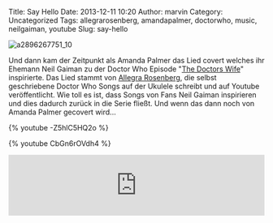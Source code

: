 Title: Say Hello
Date: 2013-12-11 10:20
Author: marvin
Category: Uncategorized
Tags: allegrarosenberg, amandapalmer, doctorwho, music, neilgaiman, youtube
Slug: say-hello

![a2896267751_10]({static}/images/a2896267751_10.jpg)

Und dann kam der Zeitpunkt als Amanda Palmer das Lied covert welches ihr
Ehemann Neil Gaiman zu der Doctor Who Episode "[The Doctors
Wife](https://en.wikipedia.org/wiki/The_Doctor%27s_Wife)" inspirierte.
Das Lied stammt von [Allegra
Rosenberg](https://www.youtube.com/user/stopitsgingertime), die selbst
geschriebene Doctor Who Songs auf der Ukulele schreibt und auf Youtube
veröffentlicht. Wie toll es ist, dass Songs von Fans Neil Gaiman
inspirieren und dies dadurch zurück in die Serie fließt. Und wenn das
dann noch von Amanda Palmer gecovert wird...

{% youtube -Z5hlC5HQ2o %}

{% youtube CbGn6rOVdh4 %}

<iframe style="border: 0; width: 100%; height: 120px;" src="http://bandcamp.com/EmbeddedPlayer/album=283921073/size=medium/bgcol=ffffff/linkcol=0687f5/transparent=true/" seamless>[Say
Hello EP by Allegra
Rosenberg](http://gingertime.bandcamp.com/album/say-hello-ep)</iframe>

